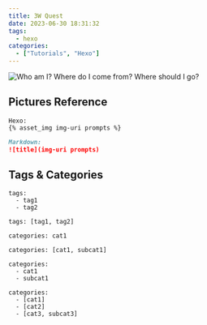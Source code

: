 ```yaml
---
title: 3W Quest
date: 2023-06-30 18:31:32
tags:
  - hexo
categories:
  - ["Tutorials", "Hexo"]
---
```


![Who am I? Where do I come from? Where should I go?](wwwquest.png "Who am I? Where do I come from? Where should I go?")

## Pictures Reference

```hexo
Hexo:
{% asset_img img-uri prompts %}
```

```markdown
Markdown:
![title](img-uri prompts)
```

## Tags & Categories

```hexo
tags:
  - tag1
  - tag2

tags: [tag1, tag2]
```

```hexo
categories: cat1

categories: [cat1, subcat1]

categories:
  - cat1
  - subcat1

categories:
  - [cat1]
  - [cat2]
  - [cat3, subcat3]

```
